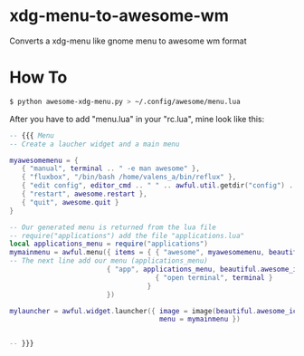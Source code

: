 xdg-menu-to-awesome-wm
======================

Converts a xdg-menu like gnome menu to awesome wm format

How To
======================
```bash
$ python awesome-xdg-menu.py > ~/.config/awesome/menu.lua
```

After you have to add "menu.lua" in your "rc.lua", mine look like this:

```lua
-- {{{ Menu
-- Create a laucher widget and a main menu

myawesomemenu = {
   { "manual", terminal .. " -e man awesome" },
   { "fluxbox", "/bin/bash /home/valens_a/bin/reflux" },
   { "edit config", editor_cmd .. " " .. awful.util.getdir("config") .. "/rc.lua" },
   { "restart", awesome.restart },
   { "quit", awesome.quit }
}

-- Our generated menu is returned from the lua file
-- require("applications") add the file "applications.lua"
local applications_menu = require("applications")
mymainmenu = awful.menu({ items = { { "awesome", myawesomemenu, beautiful.awesome_icon },
-- The next line add our menu (applications_menu)
	        	  	    { "app", applications_menu, beautiful.awesome_icon },
                                    { "open terminal", terminal }
                                  }
                        })

mylauncher = awful.widget.launcher({ image = image(beautiful.awesome_icon),
                                     menu = mymainmenu })


-- }}}
```
